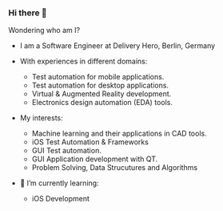### Hi there 👋

Wondering who am I?
- I am a Software Engineer at Delivery Hero, Berlin, Germany

- With experiences in different domains:
  - Test automation for mobile applications.
  - Test automation for desktop applications.
  - Virtual & Augmented Reality development.
  - Electronics design automation (EDA) tools.

- My interests:
  - Machine learning and their applications in CAD tools.
  - iOS Test Automation & Frameworks
  - GUI Test automation.
  - GUI Application development with QT.
  - Problem Solving, Data Strucutures and Algorithms

- 🌱 I’m currently learning:
  - iOS Development



<!--
**shady-abdelaal/shady-abdelaal** is a ✨ _special_ ✨ repository because its `README.md` (this file) appears on your GitHub profile.



- 🔭 I’m a software engineer, 
- 🌱 I’m currently learning ...
- 👯 I’m looking to collaborate on ...
- 🤔 I’m looking for help with ...
- 💬 Ask me about ...
- 📫 How to reach me: ...
- 😄 Pronouns: ...
- ⚡ Fun fact: ...

[![Anurag's GitHub stats](https://github-readme-stats.vercel.app/api?username=shady-abdelaal)](https://github.com/anuraghazra/github-readme-stats)
-->
